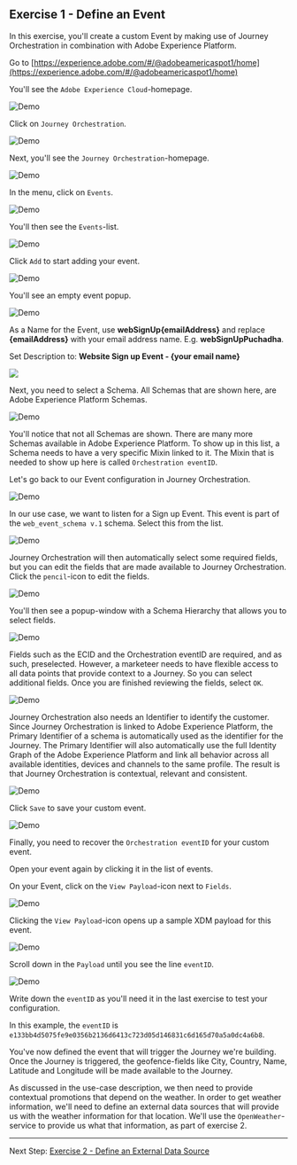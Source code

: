 ## Exercise 1 - Define an Event

In this exercise, you'll create a custom Event by making use of Journey Orchestration in combination with Adobe Experience Platform.

Go to [https://experience.adobe.com/#/@adobeamericaspot1/home](https://experience.adobe.com/#/@adobeamericaspot1/home)

You'll see the ``Adobe Experience Cloud``-homepage.

![Demo](./images/aec.png)

Click on ``Journey Orchestration``.
 
![Demo](./images/aecjo.png)

Next, you'll see the ``Journey Orchestration``-homepage.

![Demo](./images/aecjoh.png)

In the menu, click on ``Events``.

![Demo](./images/menuevents.png)

You'll then see the ``Events``-list.

![Demo](./images/eventshome.png)

Click ``Add`` to start adding your event.

![Demo](./images/add.png)

You'll see an empty event popup.

![Demo](./images/emptyevent.png)

As a Name for the Event, use **webSignUp{emailAddress}** and replace **{emailAddress}** with your email address name. E.g. **webSignUpPuchadha**.

Set Description to: **Website Sign up Event - {your email name}**

<!---
![Demo](./images/evname.png)
--->

<kbd><img src="./images/evname.png"  /></kdb>

Next, you need to select a Schema. All Schemas that are shown here, are Adobe Experience Platform Schemas.

![Demo](./images/evschema.png)

You'll notice that not all Schemas are shown. There are many more Schemas available in Adobe Experience Platform.
To show up in this list, a Schema needs to have a very specific Mixin linked to it. The Mixin that is needed to show up here is called ``Orchestration eventID``.

Let's go back to our Event configuration in Journey Orchestration.

![Demo](./images/evschema.png)

In our use case, we want to listen for a Sign up Event. This event is part of the ``web_event_schema v.1`` schema. Select this from the list.

![Demo](./images/evschema1.png)

Journey Orchestration will then automatically select some required fields, but you can edit the fields that are made available to Journey Orchestration.
Click the ``pencil``-icon to edit the fields.

![Demo](./images/editfields.png)

You'll then see a popup-window with a Schema Hierarchy that allows you to select fields.

![Demo](./images/popup.png)

Fields such as the ECID and the Orchestration eventID are required, and as such, preselected.
However, a marketeer needs to have flexible access to all data points that provide context to a Journey. So you can select additional fields.
Once you are finished reviewing the fields, select ``OK``.

![Demo](./images/popupok.png)

Journey Orchestration also needs an Identifier to identify the customer. Since Journey Orchestration is linked to Adobe Experience Platform, the Primary Identifier of a schema is automatically used as the identifier for the Journey. 
The Primary Identifier will also automatically use the full Identity Graph of the Adobe Experience Platform and link all behavior across all available identities, devices and channels to the same profile. The result is that Journey Orchestration is contextual, relevant and consistent.

![Demo](./images/eventidentifier.png)

Click ``Save`` to save your custom event.

![Demo](./images/save.png)

Finally, you need to recover the ``Orchestration eventID`` for your custom event. 

Open your event again by clicking it in the list of events.

On your Event, click on the ``View Payload``-icon next to ``Fields``.

![Demo](./images/fieldseye.png)

Clicking the ``View Payload``-icon opens up a sample XDM payload for this event.

![Demo](./images/fieldseyepayload.png)

Scroll down in the ``Payload`` until you see the line ``eventID``.

![Demo](./images/fieldseyepayloadev.png)

Write down the ``eventID`` as you'll need it in the last exercise to test your configuration.

In this example, the ``eventID`` is ``e133bb4d5075fe9e0356b2136d6413c723d05d146831c6d165d70a5a0dc4a6b8``.


You've now defined the event that will trigger the Journey we're building. Once the Journey is triggered, the geofence-fields like City, Country, Name, Latitude and Longitude will be made available to the Journey.

As discussed in the use-case description, we then need to provide contextual promotions that depend on the weather. In order to get weather information, we'll need to define an external data sources that will provide us with the weather information for that location. We'll use the ``OpenWeather``-service to provide us what that information, as part of exercise 2.

---

Next Step: [Exercise 2 - Define an External Data Source](./Exercise2-DataSources.md)
